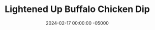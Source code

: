 ---
layout: post
title:  "Lightened Up Buffalo Chicken Dip"
date:   2024-02-17 00:00:00 -05000
categories: 
- Recipes
- Savory Sauces
permalink: /recipes/buffalo-chicken-dip
image: /assets/Food/Savory Sauces/Buffalo Chicken/buffalo-dip-cover.jpg
ing: buffalodip-ing
facts: buffalodip-facts
section1: Roasted Carrots
start2: Shredded rotisserie chicken, rotisserie by Target Stores
section2: Rest of Dip
start3: 
section3: 
start4: 
section4: 
start5: 
section5: 
Prep: 10
Rest: 
Cook: 50
Source1: https://thecleaneatingcouple.com/healthy-buffalo-chicken-dip/
Source2: 
whisk: https://s.samsungfood.com/aFCbv
tags: 
- shredded chicken
- hot sauce
- yogurt
- plain nonfat greek yogurt
- cottage cheese
- super bowl
- tortilla
- chip
- protein
Description: This buffalo chicken dip is great for your raw vegetables, crackers, or chips, tastes better than the original, and won't leave you feeling sick from all the cream cheese. I cut back on the cheese, and added some additional spices and also some roasted carrots for extra flavor and nutrition. The Super Bowl was a few days ago, so I'm a bit late, but whatever.  Other great gameday dips are <a href="spinach-artichoke-dip">High Protein Spinach Artichoke Dip</a> and <a href="french-onion-dip">Low Fat French Onion Dip</a>, which I highly recommend
Instructions: 
- Heat your oven to 400F, and line a cookie sheet with parchment. Cut your carrots into strips, and add to the pan. Season with salts and olive oil, and roast for 25-30 minutes. Transfer to a food processor, blend until finely chopped, and set aside<br><br>

- Lower your oven to 350F, and spray an 8" square pan with oil<br><br>

- For the chicken, I like to buy a store bought cooked rotisserie chicken, and shred it with my hands. It's cheaper and easier, and I can save all the unused bits for a stock. You can probably also get away with 2 12.5 oz cans (drained and rinsed) of chicken, or you can also cook your own chicken and shred it.  I would aim for about 2 cups (250 g) of cooked shredded chicken<br><br>

- Mix all ingredients (shredded chicken, hot sauce, yogurt, cottage cheese, cheddar cheese, minced garlic, dijon mustard, paprika, chili powder, garlic powder, onion powder, and black pepper) together in a large bowl except the parsley and parmesan cheese<br><br>

- Transfer the dip to the pan, and top with your remaining cheese, as well as the parsley. Bake at 350F for 25 minutes (covered). Broil the top for a few minutes to brown the cheese if desired, and serve warm<br><br>
- <center><img src="/assets/Food/Savory Sauces/Buffalo Chicken/buffalo-dip-5.jpg" alt="" class="instruction-image"></center><br>

- Note - typically buffalo chicken dip is cooked, but honestly I think I prefer it "raw", as it's creamier. It's up to you
---